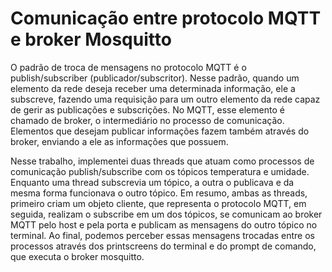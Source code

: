 # Comunicação entre protocolo MQTT e broker Mosquitto

O padrão de troca de mensagens no protocolo MQTT é o publish/subscriber (publicador/subscritor). Nesse padrão, quando um elemento da rede deseja receber uma determinada informação, ele a subscreve, fazendo uma requisição para um outro elemento da rede capaz de gerir as publicações e subscrições. No MQTT, esse elemento é chamado de broker, o intermediário no processo de comunicação. Elementos que desejam publicar informações fazem também através do broker, enviando a ele as informações que possuem. 

Nesse trabalho, implementei duas threads que atuam como processos de comunicação publish/subscribe com os tópicos temperatura e umidade. Enquanto uma thread subscrevia um tópico, a outra o publicava e da mesma forma funcionava o outro tópico. Em resumo, ambas as threads, primeiro criam um objeto cliente, que representa o protocolo MQTT, em seguida, realizam o subscribe em um dos tópicos, se comunicam ao broker MQTT pelo host e pela porta e publicam as mensagens do outro tópico no terminal. Ao final, podemos perceber essas mensagens trocadas entre os processos através dos printscreens do terminal e do prompt de comando, que executa o broker mosquitto.
